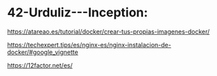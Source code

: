 # 42-Urduliz---Inception:

https://atareao.es/tutorial/docker/crear-tus-propias-imagenes-docker/

https://techexpert.tips/es/nginx-es/nginx-instalacion-de-docker/#google_vignette

https://12factor.net/es/
